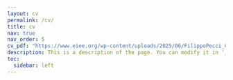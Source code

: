 ```yaml
---
layout: cv
permalink: /cv/
title: cv
nav: true
nav_order: 5
cv_pdf: "https://www.eiee.org/wp-content/uploads/2025/06/FilippoPecci_CV_Jan25.pdf" # you can also use external links here
description: This is a description of the page. You can modify it in '_pages/cv.md'. You can also change or remove the top pdf download button.
toc:
  sidebar: left
---
```

